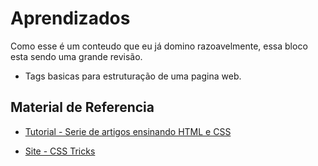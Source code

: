 # Aprendizados

Como esse é um conteudo que eu já domino razoavelmente, essa bloco esta sendo uma grande revisão.

* Tags basicas para estruturação de uma pagina web.

## Material de Referencia

* [Tutorial - Serie de artigos ensinando HTML e CSS](https://www.internetingishard.com/)

* [Site - CSS Tricks](https://css-tricks.com/)
